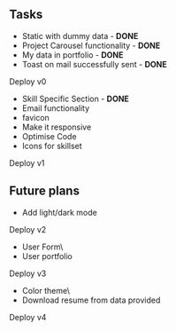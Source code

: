 
## Tasks

* Static with dummy data - **DONE**
* Project Carousel functionality - **DONE**
* My data in portfolio - **DONE**
* Toast on mail successfully sent - **DONE**

Deploy v0

* Skill Specific Section - **DONE**
* Email functionality
* favicon
* Make it responsive
* Optimise Code
* Icons for skillset


Deploy v1

## Future plans
* Add light/dark mode

Deploy v2

* User Form\
* User portfolio

Deploy v3

* Color theme\
* Download resume from data provided

Deploy v4